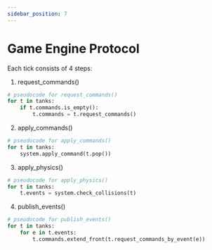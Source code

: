 ```yaml
---
sidebar_position: 7
---
```


# Game Engine Protocol

Each tick consists of 4 steps:
1. request_commands()
```python
# pseudocode for request_commands()
for t in tanks:
    if t.commands.is_empty():
        t.commands = t.request_commands()
```

2. apply_commands()
```python
# pseudocode for apply_commands()
for t in tanks:
    system.apply_command(t.pop())
```

3. apply_physics()
```python
# pseudocode for apply_physics()
for t in tanks:
    t.events = system.check_collisions(t)
```

4. publish_events()
```python
# pseudocode for publish_events()
for t in tanks:
    for e in t.events:
        t.commands.extend_front(t.request_commands_by_event(e))
```
